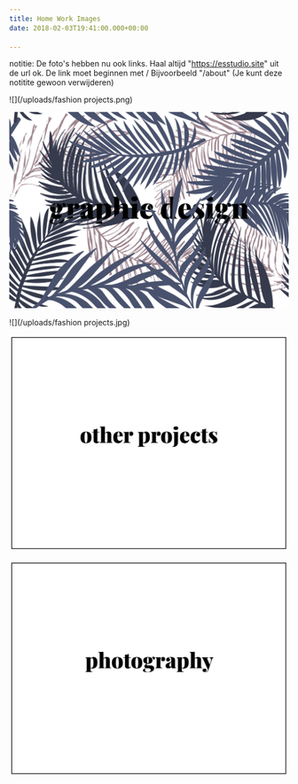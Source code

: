 ```yaml
---
title: Home Work Images
date: 2018-02-03T19:41:00.000+00:00

---
```

notitie: De foto's hebben nu ook links.
Haal altijd "https://esstudio.site" uit de url ok.
De link moet beginnen met /
Bijvoorbeeld "/about" (Je kunt deze notitite gewoon verwijderen)

![](/uploads/fashion projects.png)

![](/uploads/aangepaste.png)

![](/uploads/fashion projects.jpg)

![](/uploads/other.png)

![](/uploads/photo.png)
